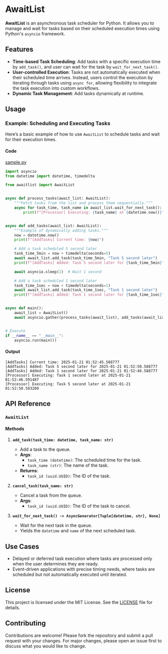 # AwaitList

**AwaitList** is an asynchronous task scheduler for Python. It allows you to manage and wait for tasks based on their scheduled execution times using Python's `asyncio` framework.

## Features

- **Time-based Task Scheduling**: Add tasks with a specific execution time by `add_task()`, and user can wait for the task by `wait_for_next_task()`.
- **User-controlled Execution**: Tasks are not automatically executed when their scheduled time arrives. Instead, users control the execution by iterating through tasks using `async for`, allowing flexibility to integrate the task execution into custom workflows.
- **Dynamic Task Management**: Add tasks dynamically at runtime.

## Usage

### Example: Scheduling and Executing Tasks

Here’s a basic example of how to use `AwaitList` to schedule tasks and wait for their execution times.

#### Code
[sample.py](sample.py)
```python
import asyncio
from datetime import datetime, timedelta

from awaitlist import AwaitList


async def process_tasks(await_list: AwaitList):
    """Fetch tasks from the list and process them sequentially."""
    async for task_time, task_name in await_list.wait_for_next_task():
        print(f"[Processor] Executing: {task_name} at {datetime.now()}")


async def add_tasks(await_list: AwaitList):
    """Example of dynamically adding tasks."""
    now = datetime.now()
    print(f"[AddTasks] Current time: {now}")

    # Add a task scheduled 5 second later
    task_time_5min = now + timedelta(seconds=5)
    await await_list.add_task(task_time_5min, "Task 5 second later")
    print(f"[AddTasks] Added: Task 5 second later for {task_time_5min}")

    await asyncio.sleep(1)  # Wait 1 second

    # Add a task scheduled 1 second later
    task_time_1sec = now + timedelta(seconds=1)
    await await_list.add_task(task_time_1sec, "Task 1 second later")
    print(f"[AddTasks] Added: Task 1 second later for {task_time_1sec}")


async def main():
    await_list = AwaitList()
    await asyncio.gather(process_tasks(await_list), add_tasks(await_list))


# Execute
if __name__ == "__main__":
    asyncio.run(main())
```

#### Output

```
[AddTasks] Current time: 2025-01-21 01:52:45.588777
[AddTasks] Added: Task 5 second later for 2025-01-21 01:52:50.588777
[AddTasks] Added: Task 1 second later for 2025-01-21 01:52:46.588777
[Processor] Executing: Task 1 second later at 2025-01-21 01:52:46.591487
[Processor] Executing: Task 5 second later at 2025-01-21 01:52:50.593209
```

## API Reference

### `AwaitList`

#### Methods

1. **`add_task(task_time: datetime, task_name: str)`**
   - Add a task to the queue.
   - **Args**:
     - `task_time (datetime)`: The scheduled time for the task.
     - `task_name (str)`: The name of the task.
   - **Returns**:
     - `task_id (uuid.UUID)`: The ID of the task.

2. **`cancel_task(task_name: str)`**
   - Cancel a task from the queue.
   - **Args**:
     - `task_id (uuid.UUID)`: The ID of the task to cancel.

3. **`wait_for_next_task() -> AsyncGenerator[Tuple[datetime, str], None]`**
   - Wait for the next task in the queue.
   - Yields the `datetime` and `name` of the next scheduled task.

## Use Cases

- Delayed or deferred task execution where tasks are processed only when the user determines they are ready.
- Event-driven applications with precise timing needs, where tasks are scheduled but not automatically executed until iterated.

## License

This project is licensed under the MIT License. See the [LICENSE](LICENSE) file for details.

## Contributing

Contributions are welcome! Please fork the repository and submit a pull request with your changes. For major changes, please open an issue first to discuss what you would like to change.

